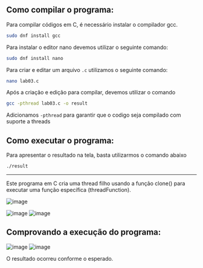 ## Como compilar o programa:

Para compilar códigos em C, é necessário instalar o compilador gcc.
```bash
sudo dnf install gcc
```
Para instalar o editor nano devemos utilizar o seguinte comando:
```bash
sudo dnf install nano
```
Para criar e editar um arquivo `.c` utilizamos o seguinte comando:
```bash
nano lab03.c
```
Após a criação e edição  para compilar, devemos utilizar o comando

```bash
gcc -pthread lab03.c -o result
```
Adicionamos `-pthread` para garantir que o codigo seja compilado com suporte a threads

## Como executar o programa:

Para apresentar o resultado na tela, basta utilizarmos o comando abaixo

```bash
./result
```

---

Este programa em C cria uma thread filho usando a função clone() para executar uma função específica (threadFunction).

![image](https://github.com/OtavioBruzadin/LabsSistemasOperacionais/assets/31077442/8a24bec3-2cd7-400d-b8c1-67b93ea77ca9)

![image](https://github.com/OtavioBruzadin/LabsSistemasOperacionais/assets/31077442/bc732085-68fd-4581-b496-a10a0a6983d0)
![image](https://github.com/OtavioBruzadin/LabsSistemasOperacionais/assets/31077442/b1d49fe7-a4e7-41a5-a227-b6b07cbf7668)


## Comprovando a execução do programa:
![image](https://github.com/OtavioBruzadin/LabsSistemasOperacionais/assets/31077442/e8a7bebf-3cb7-4517-a1d0-9c69e6520848)
![image](https://github.com/OtavioBruzadin/LabsSistemasOperacionais/assets/31077442/660f156b-c9ba-4fc4-a6f2-b6f8c997c79e)

O resultado ocorreu conforme o esperado.
